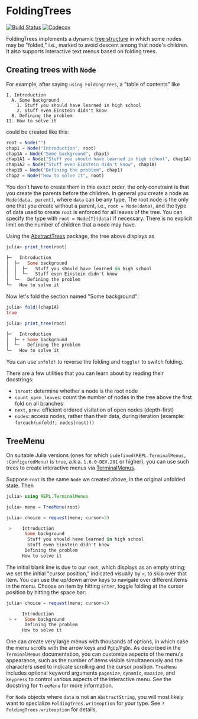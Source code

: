# FoldingTrees

[![Build Status](https://travis-ci.com/JuliaCollections/FoldingTrees.jl.svg?branch=master)](https://travis-ci.com/JuliaCollections/FoldingTrees.jl)
[![Codecov](https://codecov.io/gh/JuliaCollections/FoldingTrees.jl/branch/master/graph/badge.svg)](https://codecov.io/gh/JuliaCollections/FoldingTrees.jl)

FoldingTrees implements a dynamic [tree structure](https://en.wikipedia.org/wiki/Tree_%28data_structure%29) in which some nodes may be "folded," i.e., marked to avoid descent among that node's children.
It also supports interactive text menus based on folding trees.

## Creating trees with `Node`

For example, after saying `using FoldingTrees`, a "table of contents" like

    I. Introduction
      A. Some background
        1. Stuff you should have learned in high school
        2. Stuff even Einstein didn't know
      B. Defining the problem
    II. How to solve it

could be created like this:

```julia
root = Node("")
chap1 = Node("Introduction", root)
chap1A = Node("Some background", chap1)
chap1A1 = Node("Stuff you should have learned in high school", chap1A)
chap1A2 = Node("Stuff even Einstein didn't know", chap1A)
chap1B = Node("Defining the problem", chap1)
chap2 = Node("How to solve it", root)
```

You don't have to create them in this exact order, the only constraint is that you create the parents before the children.
In general you create a node as `Node(data, parent)`, where `data` can be any type.
The root node is the only one that you create without a parent, i.e., `root = Node(data)`, and the type of data used to create `root` is enforced for all leaves of the tree.
You can specify the type with `root = Node{T}(data)` if necessary.
There is no explicit limit on the number of children that a node may have.

Using the [AbstractTrees](https://github.com/JuliaCollections/AbstractTrees.jl) package,
the tree above displays as

```julia
julia> print_tree(root)

├─   Introduction
│  ├─   Some background
│  │  ├─   Stuff you should have learned in high school
│  │  └─   Stuff even Einstein didn't know
│  └─   Defining the problem
└─   How to solve it
```

Now let's fold the section named "Some background":

```julia
julia> fold!(chap1A)
true

julia> print_tree(root)

├─   Introduction
│  ├─ + Some background
│  └─   Defining the problem
└─   How to solve it
```

You can use `unfold!` to reverse the folding and `toggle!` to switch folding.

There are a few utilities that you can learn about by reading their docstrings:

- `isroot`: determine whether a node is the root node
- `count_open_leaves`: count the number of nodes in the tree above the first fold on all branches
- `next`, `prev`: efficient ordered visitation of open nodes (depth-first)
- `nodes`: access nodes, rather than their data, during iteration (example: `foreach(unfold!, nodes(root)))`

## TreeMenu

On suitable Julia versions (ones for which `isdefined(REPL.TerminalMenus, :ConfiguredMenu)` is `true`,
a.k.a. `1.6.0-DEV.201` or higher), you can use such trees to create interactive menus via
[TerminalMenus](https://docs.julialang.org/en/v1.6-dev/stdlib/REPL/#TerminalMenus-1).

Suppose `root` is the same `Node` we created above, in the original unfolded state.
Then

```julia
julia> using REPL.TerminalMenus

julia> menu = TreeMenu(root)

julia> choice = request(menu; cursor=2)

 >    Introduction
       Some background
        Stuff you should have learned in high school
        Stuff even Einstein didn't know
       Defining the problem
      How to solve it
```

The initial blank line is due to our `root`, which displays as an empty string; we set the initial "cursor position,"
indicated visually by `>`, to skip over that item.
You can use the up/down arrow keys to navigate over different items in the menu.
Choose an item by hitting `Enter`, toggle folding at the cursor position by hitting the space bar:

```julia
julia> choice = request(menu; cursor=2)

      Introduction
 > +   Some background
       Defining the problem
      How to solve it
```

One can create very large menus with thousands of options, in which case the menu scrolls with the arrow keys
and `PgUp`/`PgDn`.
As described in the `TerminalMenus` documentation, you can customize aspects of the menu's appearance,
such as the number of items visible simultaneously and the characters used to indicate scrolling and the cursor position.
`TreeMenu` includes optional keyword arguments `pagesize`, `dynamic`, `maxsize`, and `keypress` to control
various aspects of the interactive menu. See the docstring for `TreeMenu` for more information.

For `Node` objects where `data` is not an `AbstractString`, you will most likely want to specialize `FoldingTrees.writeoption` for your type.
See `?FoldingTrees.writeoption` for details.

